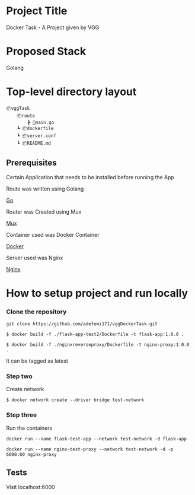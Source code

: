 # Project Title

Docker Task - A Project given by VGG

# Proposed Stack
Golang

# Top-level directory layout

    📦vggTask
        📦route
            ┣ 📜main.go
        ┗ 📦dockerfile
        ┗ 📦server.conf
        ┗ 📦README.md

## Prerequisites

Certain Application that needs to be installed before running the App

Route was written using Golang

[Go](https://golang.org/doc/install)

Router was Created using Mux

[Mux](https://github.com/gorilla/mux)

Container used was Docker Container

[Docker](https://docs.docker.com/get-docker/)

Server used was Nginx

[Nginx](https://docs.nginx.com/nginx/admin-guide/installing-nginx/installing-nginx-open-source/)


# How to setup project and run locally

### Clone the repository 

```
git clone https://github.com/adefemi171/vggDockerTask.git
```

```
$ docker build -f ./flask-app-test2/Dockerfile -t flask-app:1.0.0 .
```

```
$ docker build -f ./nginxreverseproxy/Dockerfile -t nginx-proxy:1.0.0 .
```

It can be tagged as latest
### Step two

Create network

```
$ docker network create --driver bridge test-network
```

### Step three

Run the containers

```
docker run --name flask-test-app --network test-network -d flask-app
```

```
docker run --name nginx-test-proxy --network test-network -d -p 6000:80 nginx-proxy
```

## Tests

Visit localhost:6000

